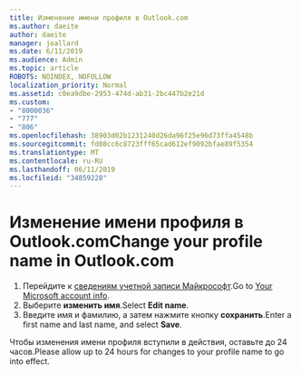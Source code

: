 ```yaml
---
title: Изменение имени профиля в Outlook.com
ms.author: daeite
author: daeite
manager: joallard
ms.date: 6/11/2019
ms.audience: Admin
ms.topic: article
ROBOTS: NOINDEX, NOFOLLOW
localization_priority: Normal
ms.assetid: c0ea9dbe-2953-474d-ab31-2bc447b2e21d
ms.custom:
- "8000036"
- "777"
- "806"
ms.openlocfilehash: 38903d02b1231240d26da96f25e96d73ffa4548b
ms.sourcegitcommit: fd08cc6c8723fff65cad612ef9092bfae89f5354
ms.translationtype: MT
ms.contentlocale: ru-RU
ms.lasthandoff: 06/11/2019
ms.locfileid: "34859228"
---
```

# <a name="change-your-profile-name-in-outlookcom"></a><span data-ttu-id="75884-102">Изменение имени профиля в Outlook.com</span><span class="sxs-lookup"><span data-stu-id="75884-102">Change your profile name in Outlook.com</span></span>

1. <span data-ttu-id="75884-103">Перейдите к [сведениям учетной записи Майкрософт](https://go.microsoft.com/fwlink/p/?linkid=860841).</span><span class="sxs-lookup"><span data-stu-id="75884-103">Go to [Your Microsoft account info](https://go.microsoft.com/fwlink/p/?linkid=860841).</span></span>
2. <span data-ttu-id="75884-104">Выберите **изменить имя**.</span><span class="sxs-lookup"><span data-stu-id="75884-104">Select **Edit name**.</span></span>
3. <span data-ttu-id="75884-105">Введите имя и фамилию, а затем нажмите кнопку **сохранить**.</span><span class="sxs-lookup"><span data-stu-id="75884-105">Enter a first name and last name, and select **Save**.</span></span>

<span data-ttu-id="75884-106">Чтобы изменения имени профиля вступили в действия, оставьте до 24 часов.</span><span class="sxs-lookup"><span data-stu-id="75884-106">Please allow up to 24 hours for changes to your profile name to go into effect.</span></span>